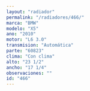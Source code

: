 ```yaml
---
layout: "radiador"
permalink: "/radiadores/466/"
marca: "BMW"
modelo: "X5"
ano: "2010"
motor: "L6 3.0"
transmision: "Automática"
parte: "60823"
clima: "Con clima"
alto: "23 1/2"
ancho: "17 1/4"
observaciones: ""
id: "466"
---
```


